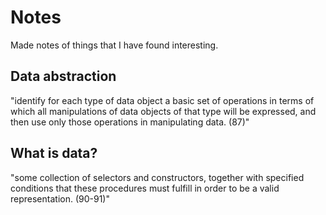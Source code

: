 # Notes

Made notes of things that I have found interesting.

## Data abstraction 

"identify for each type of data object a basic set of operations in terms of which all manipulations of data objects of that type will be expressed, and then use only those operations in manipulating data. (87)"

## What is data?

"some collection of selectors and constructors, together with specified conditions that these procedures must fulfill in order to be a valid representation. (90-91)"


